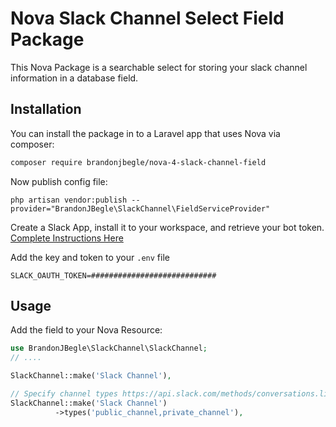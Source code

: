 # Nova Slack Channel Select Field Package

This Nova Package is a searchable select for storing your slack channel information in a database field.

## Installation

You can install the package in to a Laravel app that uses Nova via composer:

```bash
composer require brandonjbegle/nova-4-slack-channel-field
```

Now publish config file:

```shell
php artisan vendor:publish --provider="BrandonJBegle\SlackChannel\FieldServiceProvider"
```

Create a Slack App, install it to your workspace, and retrieve your bot token.
[Complete Instructions Here](./docs/SLACK.md)

Add the key and token to your `.env` file

```shell
SLACK_OAUTH_TOKEN=############################
```


## Usage

Add the field to your Nova Resource:

```php
use BrandonJBegle\SlackChannel\SlackChannel;
// ....

SlackChannel::make('Slack Channel'),

// Specify channel types https://api.slack.com/methods/conversations.list#arg_types
SlackChannel::make('Slack Channel')
          ->types('public_channel,private_channel'),
```


